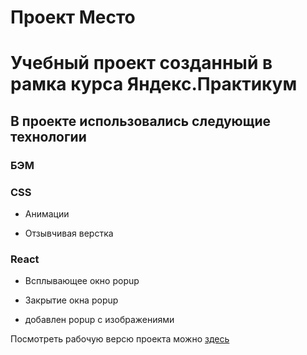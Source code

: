 # Проект Место

# Учебный проект созданный в рамка курса Яндекс.Практикум

## В проекте использовались следующие технологии

### БЭМ

### CSS

* Анимации

* Отзывчивая верстка

### React

* Всплывающее окно popup

* Закрытие окна popup

* добавлен popup с изображениями




Посмотреть рабочую версю проекта можно [здесь](https://shum89.github.io/mesto/)